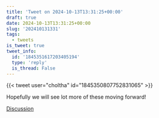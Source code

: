 ```yaml
---
title: 'Tweet on 2024-10-13T13:31:25+00:00'
draft: true
date: 2024-10-13T13:31:25+00:00
slug: '202410131331'
tags:
  - tweets
is_tweet: true
tweet_info:
  id: '1845351617203405194'
  type: 'reply'
  is_thread: False
---
```




{{< tweet user="choltha" id="1845350807752831065" >}}

Hopefully we will see lot more of these moving forward!

[Discussion](https://x.com/sytelus/status/1845351617203405194)
